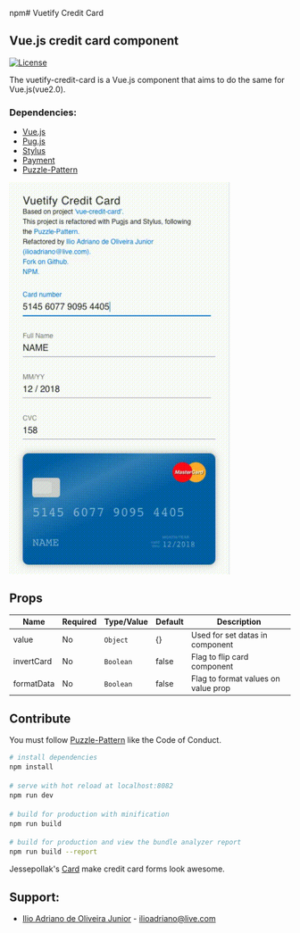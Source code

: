 npm# Vuetify Credit Card

## Vue.js credit card component

[![License](https://img.shields.io/badge/license-MIT-blue.svg)](#)

The vuetify-credit-card is a Vue.js component that aims to do the same for Vue.js(vue2.0).

### Dependencies:
- [Vue.js](https://vuejs.org/)
- [Pug.js](https://pugjs.org/)
- [Stylus](http://stylus-lang.com/)
- [Payment](https://github.com/jessepollak/payment)
- [Puzzle-Pattern](https://github.com/guastallaigor/puzzle-pattern/)

<div style="display:flex;flex-flow:row wrap;align-items:center">
  <a href="https://github.com/iliojunior">
    <img
      align="center"
      src="/example/preview.gif"
      alt="iliojunior">
  </a>
</div>

## Props

| Name | Required | Type/Value | Default | Description |
| --- | --- | --- | --- | --- |
| value | No | `Object` | {} | Used for set datas in component |
| invertCard | No | `Boolean` | false | Flag to flip card component |
| formatData | No | `Boolean` | false | Flag to format values on value prop |

## Contribute

You must follow [Puzzle-Pattern](https://github.com/guastallaigor/puzzle-pattern/) like the Code of Conduct.

``` bash
# install dependencies
npm install

# serve with hot reload at localhost:8082
npm run dev

# build for production with minification
npm run build

# build for production and view the bundle analyzer report
npm run build --report
```

Jessepollak's [Card](http://github.com/jessepollak/card) make credit card forms look awesome.

## Support:
- [Ilio Adriano de Oliveira Junior](https://github.com/iliojunior) - ilioadriano@live.com
